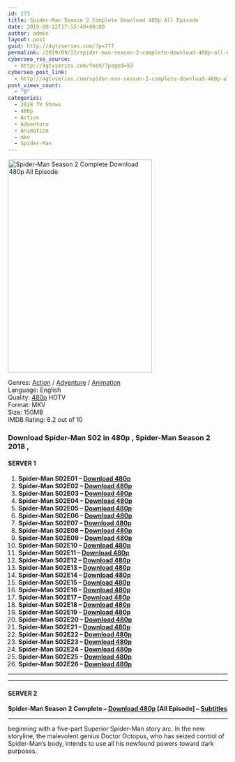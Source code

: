 ```yaml
---
id: 173
title: Spider-Man Season 2 Complete Download 480p All Episode
date: 2019-09-22T17:55:49+00:00
author: admin
layout: post
guid: http://4gtvseries.com/?p=777
permalink: /2019/09/22/spider-man-season-2-complete-download-480p-all-episode/
cyberseo_rss_source:
  - http://4gtvseries.com/feed/?paged=93
cyberseo_post_link:
  - http://4gtvseries.com/spider-man-season-2-complete-download-480p-all-episode/
post_views_count:
  - "0"
categories:
  - 2018 TV Shows
  - 480p
  - Action
  - Adventure
  - Animation
  - mkv
  - Spider-Man
---
```

<img loading="lazy" class="aligncenter" src="https://1.bp.blogspot.com/-6Jz1pMO-ZBE/XYemgsz9RHI/AAAAAAAAAGg/6jBeEKUB2AwxyQXpPekIlvKwT2WsqmOPgCK4BGAYYCw/s1600/Spider-Man%2BSeason%2B2.jpg" alt="Spider-Man Season 2 Complete Download 480p All Episode" width="330" height="488" />

Genres: <a href="http://4gtvseries.com/tag/action/" data-wpel-link="internal">Action</a> / <a href="http://4gtvseries.com/tag/adventure/" data-wpel-link="internal">Adventure</a> / <a href="http://4gtvseries.com/tag/animation/" data-wpel-link="internal">Animation</a>  
Language: English  
Quality:&nbsp;<a href="http://4gtvseries.com/tag/480p/" data-wpel-link="internal">480p</a>&nbsp;HDTV  
Format: MKV  
Size: 150MB  
IMDB Rating: 6.2 out of 10

### **Download Spider-Man S02 in 480p , Spider-Man Season 2 2018 ,&nbsp;**

#### <span><strong>SERVER 1</strong></span>

  1. **Spider-Man S02E01 – <a href="http://slink.dl480p.xyz/dThtP" data-wpel-link="external" target="_blank" rel="nofollow external noopener noreferrer" class="wpel-icon-left"><i class="wpel-icon fa fa-download" aria-hidden="true"></i>Download 480p</a>**
  2. **Spider-Man S02E02 – <a href="http://slink.dl480p.xyz/SnI0" data-wpel-link="external" target="_blank" rel="nofollow external noopener noreferrer" class="wpel-icon-left"><i class="wpel-icon fa fa-download" aria-hidden="true"></i>Download 480p</a>**
  3. **Spider-Man S02E03 – <a href="http://slink.dl480p.xyz/Zthw" data-wpel-link="external" target="_blank" rel="nofollow external noopener noreferrer" class="wpel-icon-left"><i class="wpel-icon fa fa-download" aria-hidden="true"></i>Download 480p</a>**
  4. **Spider-Man S02E04 – <a href="http://slink.dl480p.xyz/0Y65" data-wpel-link="external" target="_blank" rel="nofollow external noopener noreferrer" class="wpel-icon-left"><i class="wpel-icon fa fa-download" aria-hidden="true"></i>Download 480p</a>**
  5. **Spider-Man S02E05 – <a href="http://slink.dl480p.xyz/IGzao7" data-wpel-link="external" target="_blank" rel="nofollow external noopener noreferrer" class="wpel-icon-left"><i class="wpel-icon fa fa-download" aria-hidden="true"></i>Download 480p</a>**
  6. **Spider-Man S02E06 – <a href="http://slink.dl480p.xyz/4Ue1tlfj" data-wpel-link="external" target="_blank" rel="nofollow external noopener noreferrer" class="wpel-icon-left"><i class="wpel-icon fa fa-download" aria-hidden="true"></i>Download 480p</a>**
  7. **Spider-Man S02E07 – <a href="http://slink.dl480p.xyz/8l53hsfP" data-wpel-link="external" target="_blank" rel="nofollow external noopener noreferrer" class="wpel-icon-left"><i class="wpel-icon fa fa-download" aria-hidden="true"></i>Download 480p</a>**
  8. **Spider-Man S02E08 – <a href="http://slink.dl480p.xyz/I2SAzGJK" data-wpel-link="external" target="_blank" rel="nofollow external noopener noreferrer" class="wpel-icon-left"><i class="wpel-icon fa fa-download" aria-hidden="true"></i>Download 480p</a>**
  9. **Spider-Man S02E09 – <a href="http://slink.dl480p.xyz/Le2AOw" data-wpel-link="external" target="_blank" rel="nofollow external noopener noreferrer" class="wpel-icon-left"><i class="wpel-icon fa fa-download" aria-hidden="true"></i>Download 480p</a>**
 10. **Spider-Man S02E10 – <a href="http://slink.dl480p.xyz/22WKYlo" data-wpel-link="external" target="_blank" rel="nofollow external noopener noreferrer" class="wpel-icon-left"><i class="wpel-icon fa fa-download" aria-hidden="true"></i>Download 480p</a>**
 11. **Spider-Man S02E11 – <a href="http://slink.dl480p.xyz/rtVbmY" data-wpel-link="external" target="_blank" rel="nofollow external noopener noreferrer" class="wpel-icon-left"><i class="wpel-icon fa fa-download" aria-hidden="true"></i>Download 480p</a>**
 12. **Spider-Man S02E12 – <a href="http://slink.dl480p.xyz/JClLyPx" data-wpel-link="external" target="_blank" rel="nofollow external noopener noreferrer" class="wpel-icon-left"><i class="wpel-icon fa fa-download" aria-hidden="true"></i>Download 480p</a>**
 13. **Spider-Man S02E13 – <a href="http://slink.dl480p.xyz/rIY6ke" data-wpel-link="external" target="_blank" rel="nofollow external noopener noreferrer" class="wpel-icon-left"><i class="wpel-icon fa fa-download" aria-hidden="true"></i>Download 480p</a>**
 14. **Spider-Man S02E14 – <a href="http://slink.dl480p.xyz/l3A4BI" data-wpel-link="external" target="_blank" rel="nofollow external noopener noreferrer" class="wpel-icon-left"><i class="wpel-icon fa fa-download" aria-hidden="true"></i>Download 480p</a>**
 15. **Spider-Man S02E15 – <a href="http://slink.dl480p.xyz/whLHp10l" data-wpel-link="external" target="_blank" rel="nofollow external noopener noreferrer" class="wpel-icon-left"><i class="wpel-icon fa fa-download" aria-hidden="true"></i>Download 480p</a>**
 16. **Spider-Man S02E16 – <a href="http://slink.dl480p.xyz/NukP" data-wpel-link="external" target="_blank" rel="nofollow external noopener noreferrer" class="wpel-icon-left"><i class="wpel-icon fa fa-download" aria-hidden="true"></i>Download 480p</a>**
 17. **Spider-Man S02E17 – <a href="http://slink.dl480p.xyz/efdt" data-wpel-link="external" target="_blank" rel="nofollow external noopener noreferrer" class="wpel-icon-left"><i class="wpel-icon fa fa-download" aria-hidden="true"></i>Download 480p</a>**
 18. **Spider-Man S02E18 – <a href="http://slink.dl480p.xyz/UZvSTdP" data-wpel-link="external" target="_blank" rel="nofollow external noopener noreferrer" class="wpel-icon-left"><i class="wpel-icon fa fa-download" aria-hidden="true"></i>Download 480p</a>**
 19. **Spider-Man S02E19 – <a href="http://slink.dl480p.xyz/8FdyJL" data-wpel-link="external" target="_blank" rel="nofollow external noopener noreferrer" class="wpel-icon-left"><i class="wpel-icon fa fa-download" aria-hidden="true"></i>Download 480p</a>**
 20. **Spider-Man S02E20 – <a href="http://slink.dl480p.xyz/mwlTd6v" data-wpel-link="external" target="_blank" rel="nofollow external noopener noreferrer" class="wpel-icon-left"><i class="wpel-icon fa fa-download" aria-hidden="true"></i>Download 480p</a>**
 21. **Spider-Man S02E21 – <a href="http://slink.dl480p.xyz/6N7d" data-wpel-link="external" target="_blank" rel="nofollow external noopener noreferrer" class="wpel-icon-left"><i class="wpel-icon fa fa-download" aria-hidden="true"></i>Download 480p</a>**
 22. **Spider-Man S02E22 – <a href="http://slink.dl480p.xyz/VP3ZpO60" data-wpel-link="external" target="_blank" rel="nofollow external noopener noreferrer" class="wpel-icon-left"><i class="wpel-icon fa fa-download" aria-hidden="true"></i>Download 480p</a>**
 23. **Spider-Man S02E23 – <a href="http://slink.dl480p.xyz/WmyUxxtt" data-wpel-link="external" target="_blank" rel="nofollow external noopener noreferrer" class="wpel-icon-left"><i class="wpel-icon fa fa-download" aria-hidden="true"></i>Download 480p</a>**
 24. **Spider-Man S02E24 – <a href="http://slink.dl480p.xyz/mwa8" data-wpel-link="external" target="_blank" rel="nofollow external noopener noreferrer" class="wpel-icon-left"><i class="wpel-icon fa fa-download" aria-hidden="true"></i>Download 480p</a>**
 25. **Spider-Man S02E25 – <a href="http://slink.dl480p.xyz/VfaKezOd" data-wpel-link="external" target="_blank" rel="nofollow external noopener noreferrer" class="wpel-icon-left"><i class="wpel-icon fa fa-download" aria-hidden="true"></i>Download 480p</a>**
 26. **Spider-Man S02E26 – <a href="http://slink.dl480p.xyz/zKIXxcu" data-wpel-link="external" target="_blank" rel="nofollow external noopener noreferrer" class="wpel-icon-left"><i class="wpel-icon fa fa-download" aria-hidden="true"></i>Download 480p</a>**

* * *

* * *

#### <span><strong>SERVER 2</strong></span>

**Spider-Man Season 2 Complete – <a href="http://dl480p.xyz/550/" data-wpel-link="external" target="_blank" rel="nofollow external noopener noreferrer" class="wpel-icon-left"><i class="wpel-icon fa fa-download" aria-hidden="true"></i>Download 480p</a> [All Episode] – <a href="https://subscene.com/subtitles/marvels-spider-man-second-season" data-wpel-link="external" target="_blank" rel="nofollow external noopener noreferrer" class="wpel-icon-left"><i class="wpel-icon fa fa-download" aria-hidden="true"></i>Subtitles</a>**

* * *

beginning with a five-part Superior Spider-Man story arc. In the new storyline, the malevolent genius Doctor Octopus, who has seized control of Spider-Man’s body, intends to use all his newfound powers toward dark purposes.

<div align="center">
</div>